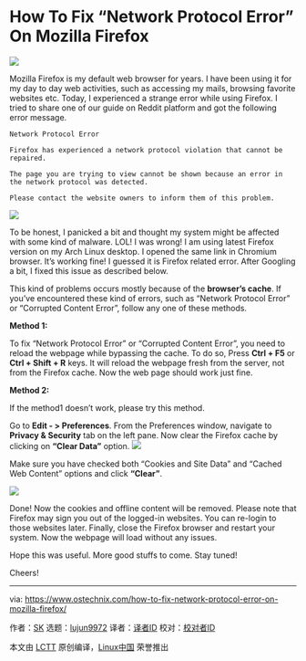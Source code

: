 [#]: collector: (lujun9972)
[#]: translator: ( )
[#]: reviewer: ( )
[#]: publisher: ( )
[#]: url: ( )
[#]: subject: (How To Fix “Network Protocol Error” On Mozilla Firefox)
[#]: via: (https://www.ostechnix.com/how-to-fix-network-protocol-error-on-mozilla-firefox/)
[#]: author: (SK https://www.ostechnix.com/author/sk/)

How To Fix “Network Protocol Error” On Mozilla Firefox
======
![](https://www.ostechnix.com/wp-content/uploads/2019/03/firefox-logo-1-720x340.png)

Mozilla Firefox is my default web browser for years. I have been using it for my day to day web activities, such as accessing my mails, browsing favorite websites etc. Today, I experienced a strange error while using Firefox. I tried to share one of our guide on Reddit platform and got the following error message.

```
Network Protocol Error

Firefox has experienced a network protocol violation that cannot be repaired.

The page you are trying to view cannot be shown because an error in the network protocol was detected.

Please contact the website owners to inform them of this problem.
```

![](https://www.ostechnix.com/wp-content/uploads/2019/03/firefox.png)

To be honest, I panicked a bit and thought my system might be affected with some kind of malware. LOL! I was wrong! I am using latest Firefox version on my Arch Linux desktop. I opened the same link in Chromium browser. It’s working fine! I guessed it is Firefox related error. After Googling a bit, I fixed this issue as described below.

This kind of problems occurs mostly because of the **browser’s cache**. If you’ve encountered these kind of errors, such as “Network Protocol Error” or “Corrupted Content Error”, follow any one of these methods.

**Method 1:**

To fix “Network Protocol Error” or “Corrupted Content Error”, you need to reload the webpage while bypassing the cache. To do so, Press **Ctrl + F5** or **Ctrl + Shift + R** keys. It will reload the webpage fresh from the server, not from the Firefox cache. Now the web page should work just fine.

**Method 2:**

If the method1 doesn’t work, please try this method.

Go to **Edit - > Preferences**. From the Preferences window, navigate to **Privacy & Security** tab on the left pane. Now clear the Firefox cache by clicking on **“Clear Data”** option.
![](https://www.ostechnix.com/wp-content/uploads/2019/03/firefox-1.png)

Make sure you have checked both “Cookies and Site Data” and “Cached Web Content” options and click **“Clear”**.

![](https://www.ostechnix.com/wp-content/uploads/2019/03/firefox-2.png)

Done! Now the cookies and offline content will be removed. Please note that Firefox may sign you out of the logged-in websites. You can re-login to those websites later. Finally, close the Firefox browser and restart your system. Now the webpage will load without any issues.

Hope this was useful. More good stuffs to come. Stay tuned!

Cheers!



--------------------------------------------------------------------------------

via: https://www.ostechnix.com/how-to-fix-network-protocol-error-on-mozilla-firefox/

作者：[SK][a]
选题：[lujun9972][b]
译者：[译者ID](https://github.com/译者ID)
校对：[校对者ID](https://github.com/校对者ID)

本文由 [LCTT](https://github.com/LCTT/TranslateProject) 原创编译，[Linux中国](https://linux.cn/) 荣誉推出

[a]: https://www.ostechnix.com/author/sk/
[b]: https://github.com/lujun9972
